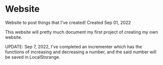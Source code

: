 # Website
Website to post things that I've created! Created Sep 01, 2022

This website will pretty much document my first project of creating my own website. 

UPDATE: Sep 7, 2022, I've completed an incrementer which has the functions of increasing and decreasing a number, and the said number will be saved in LocalStorange.
